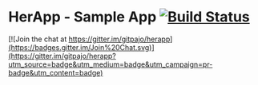 # HerApp - Sample App [![Build Status](https://travis-ci.org/gitpajo/herapp.svg?branch=master)](https://travis-ci.org/gitpajo/herapp)

[![Join the chat at https://gitter.im/gitpajo/herapp](https://badges.gitter.im/Join%20Chat.svg)](https://gitter.im/gitpajo/herapp?utm_source=badge&utm_medium=badge&utm_campaign=pr-badge&utm_content=badge)
